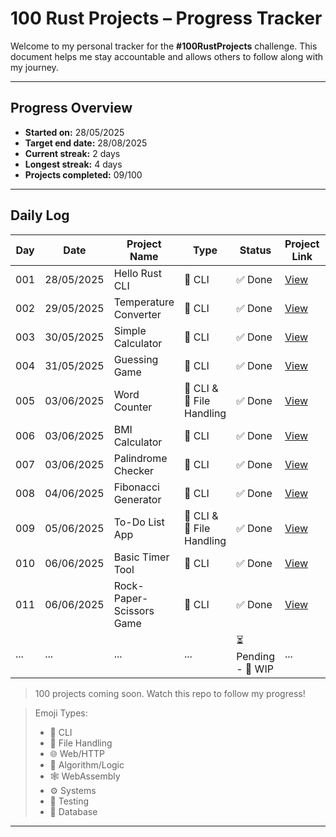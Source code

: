 # 100 Rust Projects – Progress Tracker

Welcome to my personal tracker for the **#100RustProjects** challenge. This document helps me stay accountable and allows others to follow along with my journey.

---

## Progress Overview

- **Started on:** 28/05/2025
- **Target end date:** 28/08/2025
- **Current streak:** 2 days 
- **Longest streak:** 4 days 
- **Projects completed:** 09/100 

---

## Daily Log

| Day | Date       | Project Name           | Type         | Status  | Project Link                               | Notes                               |
|-----|------------|------------------------|--------------|---------|--------------------------------------------|-------------------------------------|
| 001 | 28/05/2025 | Hello Rust CLI        | 🧮 CLI        | ✅ Done | [View](./projects/hello_rust/)     | [Read](./notes/day_001_hello_rust.md)         |
| 002 | 29/05/2025 | Temperature Converter   | 🧮 CLI   | ✅ Done  | [View](./projects/temperature_converter/)     | [Read](./notes/temperature_converter.md)
| 003 | 30/05/2025 | Simple Calculator  | 🧮 CLI  | ✅ Done | [View](./projects/simple_calculator/)   | [Read](./notes/simple_calculator.md)
| 004 | 31/05/2025 | Guessing Game  | 🧮 CLI   | ✅ Done  | [View](./projects/guessing_game/)  | [Read](./notes/guessing_game.md)  | 
| 005 | 03/06/2025 | Word Counter  | 🧮 CLI & 📁 File Handling   | ✅ Done  | [View](/projects/word_counter/)  | [Read](/notes/word_counter.md)    | 
| 006 | 03/06/2025 | BMI Calculator  | 🧮 CLI  | ✅ Done  | [View](/projects/bmi_calculator/)  | [Read](/notes/bmi_calculator.md)    | 
| 007 | 03/06/2025 | Palindrome Checker  | 🧮 CLI  | ✅ Done  | [View](/projects/palindrome_checker/)  | [Read](/notes/palindrome.md)    | 
| 008 | 04/06/2025 | Fibonacci Generator  | 🧮 CLI  | ✅ Done  | [View](/projects/fibonacci_generator/)  | [Read](/notes/fibonacci_generator.md)    | 
| 009 | 05/06/2025 | To-Do List App  | 🧮 CLI & 📁 File Handling | ✅ Done  | [View](/projects/todo_list/)  | [Read](/notes/todo_list.md)   | 
| 010 | 06/06/2025 | Basic Timer Tool  | 🧮 CLI  | ✅ Done  | [View](/projects/timer_tool/)  | [Read](/notes/timer_tool.md)   | 
| 011 | 06/06/2025 | Rock-Paper-Scissors Game  | 🧮 CLI  | ✅ Done  | [View](/projects/rock_paper_scissors/)  | [Read](/notes/rock-paper-scissors.md)   | 
| ... | ... | ...  | ...  | ⏳ Pending - 🔄 WIP  | ...  | ...     | 
> 100 projects coming soon. Watch this repo to follow my progress!

> Emoji Types:
> - 🧮 CLI
> - 📁 File Handling
> - 🌐 Web/HTTP
> - 🧠 Algorithm/Logic
> - 🕸️ WebAssembly
> - ⚙️ Systems
> - 🧪 Testing
> - 💾 Database


---